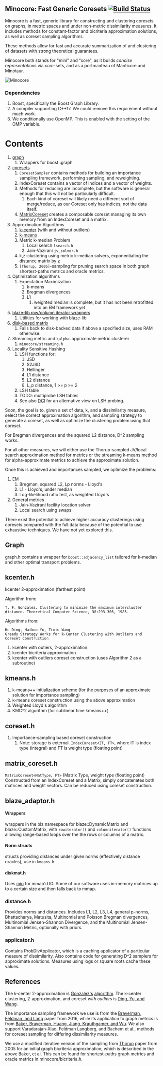 ## Minocore: Fast Generic Coresets [![Build Status](https://travis-ci.com/dnbaker/minocore.svg?token=nzWL3kpck4ymqu9SdesD&branch=master)](https://travis-ci.com/dnbaker/minocore)

Minocore is a fast, generic library for constructing and clustering coresets on graphs, in metric spaces and under non-metric dissimilarity measures.
It includes methods for constant-factor and bicriteria approximation solutions, as well as coreset sampling algorithms.

These methods allow for fast and accurate summarization of and clustering of datasets with strong theoretical guarantees.

Minocore both stands for "mini" and "core", as it builds *concise representations* via *core*-sets, and as a portmanteau of Manticore and Minotaur.

![Minocore](https://raw.githubusercontent.com/dnbaker/minocore/ff4a0720758007c04400e0e7a87f585553670c6b/media/Tondo_Minotaur_London.processed.jpg "The Minocore")

### Dependencies

1. Boost, specifically the Boost Graph Library.
2. A compiler supporting C++17. We could remove this requirement without much work.
3. We conditionally use OpenMP. This is enabled with the setting of the OMP variable.

# Contents

1. [graph](#Graph)
    1. Wrappers for boost::graph
2. [coresets](#coreseth)
    1. `CoresetSampler` contains methods for building an importance sampling framework, performing sampling, and reweighting.
    2. IndexCoreset contains a vector of indices and a vector of weights.
    3. Methods for reducing are incomplete, but the software is general enough that this will not be particularly difficult.
        1. Each kind of coreset will likely need a different sort of merge/reduce, as our Coreset only has indices, not the data itself.
    4. [MatrixCoreset](#matrix_coreseth) creates a composable coreset managing its own memory from an IndexCoreset and a matrix.
3. Approximation Algorithms
    1. [k-center](#kcenterh) (with and without outliers)
    2. [k-means](#kmeansh)
    3. Metric k-median Problem
        1. Local search `lsearch.h`
        2. Jain-Vazirani `jv_solver.h`
    4. k,z-clustering using metric k-median solvers, exponentiating the distance matrix by z
    5. `[Thorup, 2005]`-sampling for pruning search space in both graph shortest-paths metrics and oracle metrics.
4. Optimization algorithms
    1. Expectation Maximization
        1. k-means
        2. Bregman divergences
        3. L1
            1. weighted median is complete, but it has not been retrofitted into an EM framework yet
5. [blaze-lib row/column iterator wrappers](#blaze_adaptorh)
    1. Utilities for working with blaze-lib
6. [disk-based matrix](#diskmath)
    1. Falls back to disk-backed data if above a specified size, uses RAM otherwise.
7. Streaming metric and `\alpha-`approximate metric clusterer
    1. `minocore/streaming.h`
8. Locality Sensitive Hashing
    1. LSH functions for:
        1. JSD
        2. S2JSD
        3. Hellinger
        4. L1 distance
        5. L2 distance
        6. L_p distance, 1 >= p >= 2
    2. LSH table
    3. TODO: multiprobe LSH tables
    4. See also [DCI](https://github.com/dnbaker/DCI) for an alternative view on LSH probing.


Soon, the goal is to, given a set of data, k, and a dissimilarity measure,
select the correct approximation algorithm, and sampling strategy to generate a coreset,
as well as optimize the clustering problem using that coreset.

For Bregman divergences and the squared L2 distance, D^2 sampling works.

For all other measures, we will either use the Thorup-sampled JV/local search approximation method
for metrics or the streaming k-means method for alpha-approximate metrics to achieve the approximate solution.

Once this is achieved and importances sampled, we optimize the problems:

1. EM
    1. Bregman, squared L2, Lp norms - Lloyd's
    2. L1 - Lloyd's, under median
    3. Log-likelihood ratio test, as weighted Lloyd's
2. General metrics
    1. Jain-Vazirani facility location solver
    2. Local search using swaps


There exist the potential to achieve higher accuracy clusterings using coresets compared with the full
data because of the potential to use exhaustive techniques. We have not yet explored this.


## Graph

graph.h contains a wrapper for `boost::adjacency_list` tailored for k-median and other optimal transport problems.

## kcenter.h

kcenter 2-approximation (farthest point)

Algorithm from:
```
T. F. Gonzalez. Clustering to minimize the maximum intercluster distance. Theoretical Computer Science, 38:293-306, 1985.
```

Algorithms from:
```
Hu Ding, Haikuo Yu, Zixiu Wang
Greedy Strategy Works for k-Center Clustering with Outliers and Coreset Construction
```
1. kcenter with outiers, 2-approximation
2. kcenter bicriteria approximation
3. kcenter with outliers coreset construction (uses Algorithm 2 as a subroutine)

## kmeans.h

1. k-means++ initialization scheme (for the purposes of an approximate solution for importance sampling)
2. k-means coreset construction using the above approximation
3. Weighted Lloyd's algorithm
4. KMC^2 algorithm (for sublinear time kmeans++)


## coreset.h

1. Importance-sampling based coreset construction
    1. Note: storage is external.
`IndexCoreset<IT, FT>`, where IT is index type (integral) and FT is weight type (floating point)

## matrix\_coreset.h

`MatrixCoreset<MatType, FT>` (Matrix Type, weight type (floating point)
Constructed from an IndexCoreset and a Matrix, simply concatenates both matrices and weight vectors.
Can be reduced using coreset construction.

## blaze\_adaptor.h

#### Wrappers
wrappers in the blz namespace for blaze::DynamicMatrix and blaze::CustomMatrix, with `rowiterator()` and `columniterator()`
functions allowing range-based loops over the the rows or columns of a matrix.

#### Norm structs
structs providing distances under given norms (effectively distance oracles), use in `kmeans.h`

#### diskmat.h
Uses [mio](https://github.com/mandreyel/mio) for mmap'd IO. Some of our software uses
in-memory matrices up to a certain size and then falls back to mmap.

### distance.h
Provides norms and distances.
Includes L1, L2, L3, L4, general p-norms, Bhattacharya, Matusita,
Multinomial and Poisson Bregman divergences, Multinomial Jensen-Shannon Divergence,
and the Multinomial Jensen-Shannon Metric, optionally with priors.

### applicator.h
Contains ProbDivApplicator, which is a caching applicator of a particular measure of dissimilarity.
Also contains code for generating D^2 samplers for approximate solutions.
Measures using logs or square roots cache these values.



## References

The k-center 2-approximation is [Gonzalez's](https://www.sciencedirect.com/science/article/pii/0304397585902245)
[algorithm](https://sci-hub.se/10.1016/0304-3975\(85\)90224-5).
The k-center clustering, 2-approximation, and coreset *with outliers* is [Ding, Yu, and Wang](https://arxiv.org/abs/1901.08219).

The importance sampling framework we use is from the [Braverman, Feldman, and Lang](https://arxiv.org/abs/1612.00889) paper from 2016,
while its application to graph metrics is from [Baker, Braverman, Huang, Jiang, Krauthgamer, and Wu](https://arxiv.org/abs/1907.04733v2).
We also support Varadarajan-Xiao, Feldman Langberg, and Bachem et al., methods for coreset sampling for differing dissimilarity measures.

We use a modified iterative version of the sampling from [Thorup](https://epubs.siam.org/doi/pdf/10.1137/S0097539701388884) paper from 2005
for an initial graph bicriteria approximation, which is described in the above Baker, et al. This can be found for shortest-paths graph metrics and oracle metrics in minocore/bicriteria.h.
